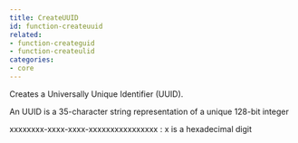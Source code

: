 ```yaml
---
title: CreateUUID
id: function-createuuid
related:
- function-createguid
- function-createulid
categories:
- core
---
```


Creates a Universally Unique Identifier (UUID).

An UUID is a 35-character string representation of a unique 128-bit integer

xxxxxxxx-xxxx-xxxx-xxxxxxxxxxxxxxxx : x is a hexadecimal digit
